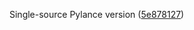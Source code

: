 Single-source Pylance version ([5e878127](https://github.com/blakeNaccarato/copier-python/commit/5e878127462d24d818a8d42bf05d5b726a880b14))
